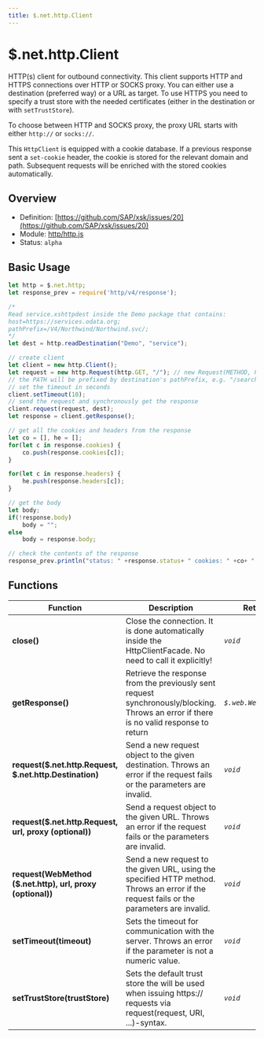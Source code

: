 ```yaml
---
title: $.net.http.Client
---
```


$.net.http.Client
===

HTTP(s) client for outbound connectivity. This client supports HTTP and HTTPS connections over HTTP or SOCKS proxy. You can either use a destination (preferred way) or a URL as target. To use HTTPS you need to specify a trust store with the needed certificates (either in the destination or with `setTrustStore`).

To choose between HTTP and SOCKS proxy, the proxy URL starts with either `http://` or `socks://`.

This `HttpClient` is equipped with a cookie database. If a previous response sent a `set-cookie` header, the cookie is stored for the relevant domain and path. Subsequent requests will be enriched with the stored cookies automatically.

## Overview

- Definition: [https://github.com/SAP/xsk/issues/20](https://github.com/SAP/xsk/issues/20)
- Module: [http/http.js](https://github.com/SAP/xsk/tree/main/modules/api/api-xsjs/src/main/resources/xsk/http/http.js)
- Status: `alpha`

## Basic Usage

```javascript
let http = $.net.http;
let response_prev = require('http/v4/response');

/*
Read service.xshttpdest inside the Demo package that contains:
host=https://services.odata.org;
pathPrefix=/V4/Northwind/Northwind.svc/;
*/
let dest = http.readDestination("Demo", "service");

// create client
let client = new http.Client();
let request = new http.Request(http.GET, "/"); // new Request(METHOD, PATH)
// the PATH will be prefixed by destination's pathPrefix, e.g. "/search?" on the request
// set the timeout in seconds
client.setTimeout(10);
// send the request and synchronously get the response
client.request(request, dest);
let response = client.getResponse();

// get all the cookies and headers from the response
let co = [], he = [];
for(let c in response.cookies) {
    co.push(response.cookies[c]);
}

for(let c in response.headers) {
    he.push(response.headers[c]);
}

// get the body
let body;
if(!response.body)
    body = "";
else
    body = response.body;

// check the contents of the response
response_prev.println("status: " +response.status+ " cookies: " +co+ " headers: " +he+ " body: " +body);
```

## Functions

| Function                                                   | Description                                                                                                                               | Returns               |
|------------------------------------------------------------|-------------------------------------------------------------------------------------------------------------------------------------------|-----------------------|
| **close()**                                                | Close the connection. It is done automatically inside the HttpClientFacade. No need to call it explicitly!                                | _`void`_              |
| **getResponse()**                                          | Retrieve the response from the previously sent request synchronously/blocking. Throws an error if there is no valid response to return    | _`$.web.WebResponse`_ |
| **request($.net.http.Request, $.net.http.Destination)**    | Send a new request object to the given destination. Throws an error if the request fails or the parameters are invalid.                   | _`void`_              |
| **request($.net.http.Request, url, proxy (optional))**     | Send a request object to the given URL. Throws an error if the request fails or the parameters are invalid.                               | _`void`_              |
| **request(WebMethod ($.net.http), url, proxy (optional))** | Send a new request to the given URL, using the specified HTTP method. Throws an error if the request fails or the parameters are invalid. | _`void`_              |
| **setTimeout(timeout)**                                    | Sets the timeout for communication with the server. Throws an error if the parameter is not a numeric value.                              | _`void`_              |
| **setTrustStore(trustStore)**                              | Sets the default trust store the will be used when issuing https:// requests via request(request, URI, ...)-syntax.                       | _`void`_              |